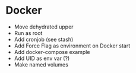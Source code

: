 # Docker
+ Move dehydrated upper
+ Run as root
+ Add cronjob (see stash)
+ Add Force Flag as environment on Docker start
+ Add docker-compose example
+ Add UID as env var (?)
+ Make named volumes
